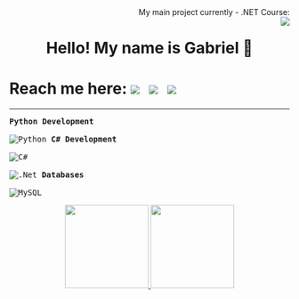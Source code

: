 <div align="right">My main project currently - .NET Course:</div>
<a href="https://github.com/GaOS-Oliveira/exercices_edusync"><img align="right" src="https://github-readme-stats.vercel.app/api/pin/?username=GaOS-Oliveira&repo=exercices_edusync&theme=tokyonight&show_owner=true"></a>

<h1 align="center">Hello! My name is Gabriel 👋</h1>

<h1 align="left"> Reach me here:
  <kbd><a href="https://www.linkedin.com/in/gabriel-oliveira-833518212/" target="_blank"><img src ="https://img.shields.io/badge/LinkedIn-0077B5?style=for-the-badge&logo=linkedin&logoColor=white" target="_blank"></a>
  <a href="https://mail.google.com/mail/u/0/#search/gabrieloliveira.gos04@gmail.com" target="_blank"><img src ="https://img.shields.io/badge/Gmail-D14836?style=for-the-badge&logo=gmail&logoColor=white" target="_blank"></a>
  <a href="https://steamcommunity.com/id/gaos-oliva/" target="_blank"><img src="https://img.shields.io/badge/steam-%23000000.svg?style=for-the-badge&logo=steam&logoColor=white" target="_blank"></a></kbd>
</h1>

<hr>

<kbd align="center">**Python Development**
<br><br>
![Python](https://img.shields.io/badge/python-14354C?style=for-the-badge&logo=python&logoColor=white)
</kbd>
<kbd align="center">**C# Development**
<br><br>
![C#](https://img.shields.io/badge/c%23-%23239120.svg?style=for-the-badge&logo=c-sharp&logoColor=white)
<br><br>
![.Net](https://img.shields.io/badge/.NET-5C2D91?style=for-the-badge&logo=.net&logoColor=white)
</kbd>
<kbd align="center">**Databases**
<br><br>
![MySQL](https://img.shields.io/badge/mysql-%2300f.svg?style=for-the-badge&logo=mysql&logoColor=white)
</kbd>

<div align="center">
  <a href="https://github.com/GaOS-Oliveira">
  <img height="150em" src="https://github-readme-stats.vercel.app/api?username=GaOS-Oliveira&show_icons=true&theme=tokyonight&count_private=true"/>
  <img height="150em" src="https://github-readme-stats.vercel.app/api/top-langs/?username=GaOs-Oliveira&layout=compact&langs_count=16&theme=tokyonight"/>
</div>

  
  
  
  
  
  
  
  
<!--
https://github.com/Ileriayo/markdown-badges
-->

<!-- Python Development

<kbd align="center">**Frameworks**
<br><br>
![PyTorch](https://img.shields.io/badge/PyTorch-%23EE4C2C.svg?style=for-the-badge&logo=PyTorch&logoColor=white)
![Keras](https://img.shields.io/badge/Keras-%23D00000.svg?style=for-the-badge&logo=Keras&logoColor=white)
![NumPy](https://img.shields.io/badge/numpy-%23013243.svg?style=for-the-badge&logo=numpy&logoColor=white)
<br>
![Pandas](https://img.shields.io/badge/pandas-%23150458.svg?style=for-the-badge&logo=pandas&logoColor=white)
![scikit-learn](https://img.shields.io/badge/scikit--learn-%23F7931E.svg?style=for-the-badge&logo=scikit-learn&logoColor=white)
![SciPy](https://img.shields.io/badge/SciPy-%230C55A5.svg?style=for-the-badge&logo=scipy&logoColor=%white) 
</kbd>

-->

<!-- Game/Simulation Development

<kbd align="center">**Game/Simulation Development**
<br><br>
![Unity](https://img.shields.io/badge/unity-%23000000.svg?style=for-the-badge&logo=unity&logoColor=white)<br>**(Unity Programming made with C#)**
</kbd>

-->
  
<!-- Art Tools

<kbd align="center">**Art Tools**
<br><br>
![Blender](https://img.shields.io/badge/blender-%23F5792A.svg?style=for-the-badge&logo=blender&logoColor=white)
![Aseprite](https://img.shields.io/badge/Aseprite-FFFFFF?style=for-the-badge&logo=Aseprite&logoColor=#7D929E)
<br>
![Adobe Photoshop](https://img.shields.io/badge/adobe%20photoshop-%2331A8FF.svg?style=for-the-badge&logo=adobe%20photoshop&logoColor=white)  
</kbd>

-->
